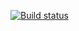 [![Build status](https://ci.appveyor.com/api/projects/status/wcmeruo2wjvsjgif?svg=true)](https://ci.appveyor.com/project/astudent1234d/selenidedemo)

